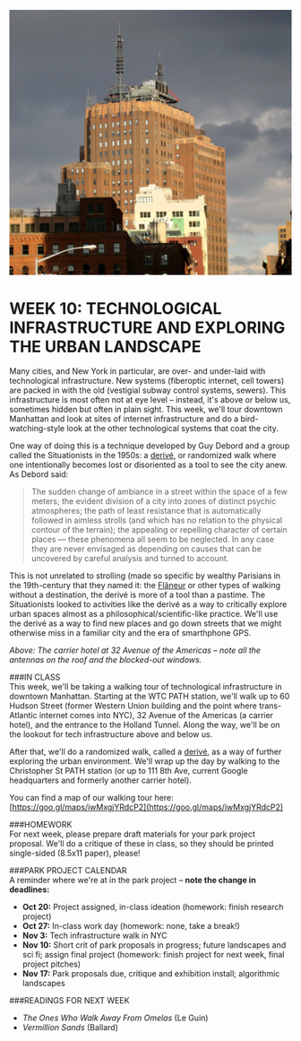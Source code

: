 ![The carrier hotel at 32 Avenue of the Americas](https://raw.githubusercontent.com/jeffThompson/TechnologyAndTheLandscape/master/Images/Week10/32AveAmericas.jpg)

WEEK 10: TECHNOLOGICAL INFRASTRUCTURE AND EXPLORING THE URBAN LANDSCAPE
====

Many cities, and New York in particular, are over- and under-laid with technological infrastructure. New systems (fiberoptic internet, cell towers) are packed in with the old (vestigial subway control systems, sewers). This infrastructure is most often not at eye level – instead, it's above or below us, sometimes hidden but often in plain sight. This week, we'll tour downtown Manhattan and look at sites of internet infrastructure and do a bird-watching-style look at the other technological systems that coat the city.

One way of doing this is a technique developed by Guy Debord and a group called the Situationists in the 1950s: a [derivé](https://en.wikipedia.org/wiki/D%C3%A9rive), or randomized walk where one intentionally becomes lost or disoriented as a tool to see the city anew. As Debord said:

> The sudden change of ambiance in a street within the space of a few meters; the evident division of a city into zones of distinct psychic atmospheres; the path of least resistance that is automatically followed in aimless strolls (and which has no relation to the physical contour of the terrain); the appealing or repelling character of certain places — these phenomena all seem to be neglected. In any case they are never envisaged as depending on causes that can be uncovered by careful analysis and turned to account.

This is not unrelated to strolling (made so specific by wealthy Parisians in the 19th-century that they named it: the [Flâneur](https://en.wikipedia.org/wiki/Fl%C3%A2neur) or other types of walking without a destination, the derivé is more of a tool than a pastime. The Situationists looked to activities like the derivé as a way to critically explore urban spaces almost as a philosophical/scientific-like practice. We'll use the derivé as a way to find new places and go down streets that we might otherwise miss in a familiar city and the era of smarthphone GPS.

*Above: The carrier hotel at 32 Avenue of the Americas – note all the antennas on the roof and the blocked-out windows.*

###IN CLASS  
This week, we'll be taking a walking tour of technological infrastructure in downtown Manhattan. Starting at the WTC PATH station, we'll walk up to 60 Hudson Street (former Western Union building and the point where trans-Atlantic internet comes into NYC), 32 Avenue of the Americas (a carrier hotel), and the entrance to the Holland Tunnel. Along the way, we'll be on the lookout for tech infrastructure above and below us.

After that, we'll do a randomized walk, called a [derivé](https://en.wikipedia.org/wiki/D%C3%A9rive), as a way of further exploring the urban environment. We'll wrap up the day by walking to the Christopher St PATH station (or up to 111 8th Ave, current Google headquarters and formerly another carrier hotel).

You can find a map of our walking tour here: [https://goo.gl/maps/iwMxgjYRdcP2](https://goo.gl/maps/iwMxgjYRdcP2)

###HOMEWORK  
For next week, please prepare draft materials for your park project proposal. We'll do a critique of these in class, so they should be printed single-sided (8.5x11 paper), please! 

###PARK PROJECT CALENDAR  
A reminder where we're at in the park project – **note the change in deadlines:**

* **Oct 20:** Project assigned, in-class ideation (homework: finish research project)  
* **Oct 27:** In-class work day (homework: none, take a break!)  
* **Nov 3:** Tech infrastructure walk in NYC   
* **Nov 10:** Short crit of park proposals in progress; future landscapes and sci fi; assign final project (homework: finish project for next week, final project pitches)  
* **Nov 17:** Park proposals due, critique and exhibition install; algorithmic landscapes  

###READINGS FOR NEXT WEEK  
* *The Ones Who Walk Away From Omelas* (Le Guin)  
* *Vermillion Sands* (Ballard)

